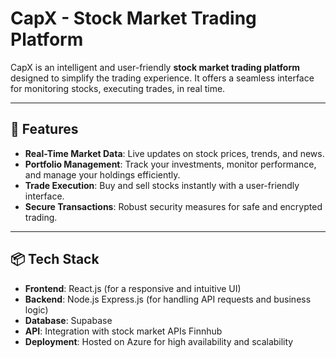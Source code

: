 # CapX - Stock Market Trading Platform

CapX is an intelligent and user-friendly **stock market trading platform** designed to simplify the trading experience. It offers a seamless interface for monitoring stocks, executing trades, in real time.

---

## 🚀 Features

- **Real-Time Market Data**: Live updates on stock prices, trends, and news.
- **Portfolio Management**: Track your investments, monitor performance, and manage your holdings efficiently.
- **Trade Execution**: Buy and sell stocks instantly with a user-friendly interface.
- **Secure Transactions**: Robust security measures for safe and encrypted trading.

---

## 📦 Tech Stack

- **Frontend**: React.js (for a responsive and intuitive UI)
- **Backend**: Node.js Express.js (for handling API requests and business logic)
- **Database**: Supabase
- **API**: Integration with stock market APIs Finnhub
- **Deployment**: Hosted on Azure for high availability and scalability


